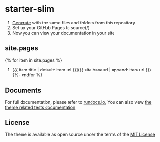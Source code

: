 # starter-slim
1. [Generate](https://github.com/rundocs/starter-slim/generate) with the same files and folders from this repository
2. Set up your GitHub Pages to source(/)
3. Now you can view your documentation in your site

## site.pages
{% for item in site.pages %}
1. [{{ item.title | default: item.url }}]({{ site.baseurl | append: item.url }})
{%- endfor %}

## Documents
For full documentation, please refer to [rundocs.io](https://rundocs.io/), You can also view [the theme related tests documentation](https://rundocs.github.io/jekyll-rtd-theme)

## License
The theme is available as open source under the terms of the [MIT License](https://github.com/rundocs/jekyll-rtd-theme/blob/master/LICENSE)
